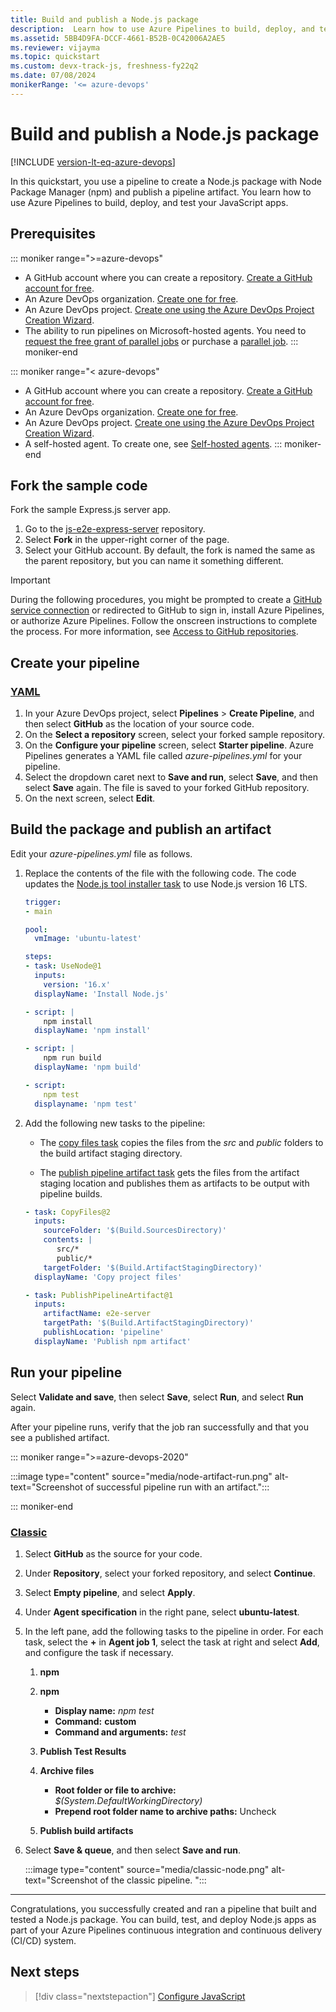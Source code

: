 ```yaml
---
title: Build and publish a Node.js package
description:  Learn how to use Azure Pipelines to build, deploy, and test a Node.js app.
ms.assetid: 5BB4D9FA-DCCF-4661-B52B-0C42006A2AE5
ms.reviewer: vijayma
ms.topic: quickstart
ms.custom: devx-track-js, freshness-fy22q2
ms.date: 07/08/2024
monikerRange: '<= azure-devops'
---
```


# Build and publish a Node.js package

[!INCLUDE [version-lt-eq-azure-devops](../../includes/version-lt-eq-azure-devops.md)]

In this quickstart, you use a pipeline to create a Node.js package with Node Package Manager (npm) and publish a pipeline artifact. You learn how to use Azure Pipelines to build, deploy, and test your JavaScript apps.

## Prerequisites

::: moniker range=">=azure-devops"
- A GitHub account where you can create a repository. [Create a GitHub account for free](https://github.com).
- An Azure DevOps organization. [Create one for free](../get-started/pipelines-sign-up.md). 
- An Azure DevOps project. [Create one using the Azure DevOps Project Creation Wizard](../../organizations/projects/create-project.md).
- The ability to run pipelines on Microsoft-hosted agents. You need to [request the free grant of parallel jobs](https://aka.ms/azpipelines-parallelism-request) or purchase a [parallel job](../licensing/concurrent-jobs.md).
::: moniker-end

::: moniker range="< azure-devops"
- A GitHub account where you can create a repository. [Create a GitHub account for free](https://github.com).
- An Azure DevOps organization. [Create one for free](../get-started/pipelines-sign-up.md). 
- An Azure DevOps project. [Create one using the Azure DevOps Project Creation Wizard](../../organizations/projects/create-project.md).
- A self-hosted agent. To create one, see [Self-hosted agents](../agents/agents.md#self-hosted-agents).
::: moniker-end

## Fork the sample code

Fork the sample Express.js server app.

1. Go to the [js-e2e-express-server](https://github.com/Azure-Samples/js-e2e-express-server) repository.
1. Select **Fork** in the upper-right corner of the page.
1. Select your GitHub account. By default, the fork is named the same as the parent repository, but you can name it something different.

>[!IMPORTANT]
>During the following procedures, you might be prompted to create a [GitHub service connection](../library/service-endpoints.md#github-service-connection) or redirected to GitHub to sign in, install Azure Pipelines, or authorize Azure Pipelines. Follow the onscreen instructions to complete the process. For more information, see [Access to GitHub repositories](../repos/github.md#access-to-github-repositories).

## Create your pipeline

### [YAML](#tab/yaml)

1. In your Azure DevOps project, select **Pipelines** > **Create Pipeline**, and then select **GitHub** as the location of your source code.
1. On the **Select a repository** screen, select your forked sample repository.
1. On the **Configure your pipeline** screen, select **Starter pipeline**. Azure Pipelines generates a YAML file called *azure-pipelines.yml* for your pipeline.
1. Select the dropdown caret next to **Save and run**, select **Save**, and then select **Save** again. The file is saved to your forked GitHub repository.
1. On the next screen, select **Edit**.

## Build the package and publish an artifact

Edit your *azure-pipelines.yml* file as follows.

1. Replace the contents of the file with the following code. The code updates the [Node.js tool installer task](/azure/devops/pipelines/tasks/reference/node-tool-v0) to use Node.js version 16 LTS.

    ```yaml
    trigger:
    - main
    
    pool:
      vmImage: 'ubuntu-latest'
    
    steps:
    - task: UseNode@1
      inputs:
        version: '16.x'
      displayName: 'Install Node.js'
    
    - script: |
        npm install
      displayName: 'npm install'
    
    - script: |
        npm run build
      displayName: 'npm build'

    - script: 
        npm test
      displayname: 'npm test'

    ``` 

1. Add the following new tasks to the pipeline:

   - The [copy files task](/azure/devops/pipelines/tasks/reference/copy-files-v2) copies the files from the *src* and *public* folders to the build artifact staging directory.

   - The [publish pipeline artifact task](../artifacts/pipeline-artifacts.md) gets the files from the artifact staging location and publishes them as artifacts to be output with pipeline builds.

    ```yaml
    - task: CopyFiles@2
      inputs:
        sourceFolder: '$(Build.SourcesDirectory)'
        contents: |
           src/*
           public/*
        targetFolder: '$(Build.ArtifactStagingDirectory)'
      displayName: 'Copy project files'
    
    - task: PublishPipelineArtifact@1
      inputs:
        artifactName: e2e-server
        targetPath: '$(Build.ArtifactStagingDirectory)'
        publishLocation: 'pipeline'
      displayName: 'Publish npm artifact'
    ```

## Run your pipeline

Select **Validate and save**, then select **Save**, select **Run**, and select **Run** again.

After your pipeline runs, verify that the job ran successfully and that you see a published artifact.

::: moniker range=">=azure-devops-2020"

:::image type="content" source="media/node-artifact-run.png" alt-text="Screenshot of successful pipeline run with an artifact.":::

::: moniker-end

### [Classic](#tab/classic)

1. Select **GitHub** as the source for your code.
1. Under **Repository**, select your forked repository, and select **Continue**.
1. Select **Empty pipeline**, and select **Apply**.
1. Under **Agent specification** in the right pane, select **ubuntu-latest**.

1. In the left pane, add the following tasks to the pipeline in order. For each task, select the **+**  in **Agent job 1**, select the task at right and select **Add**, and configure the task if necessary.

   1. **npm**

   1. **npm**
      - **Display name:** *npm test*
      - **Command:** **custom**
      - **Command and arguments:** *test*

   1. **Publish Test Results**

   1. **Archive files**
      - **Root folder or file to archive:** *$(System.DefaultWorkingDirectory)*
      - **Prepend root folder name to archive paths:** Uncheck

   1. **Publish build artifacts**

1. Select **Save & queue**, and then select **Save and run**.

   :::image type="content" source="media/classic-node.png" alt-text="Screenshot of the classic pipeline. ":::

---

Congratulations, you successfully created and ran a pipeline that built and tested a Node.js package. You can build, test, and deploy Node.js apps as part of your Azure Pipelines continuous integration and continuous delivery (CI/CD) system.

## Next steps

> [!div class="nextstepaction"]
> [Configure JavaScript](customize-javascript.md)

